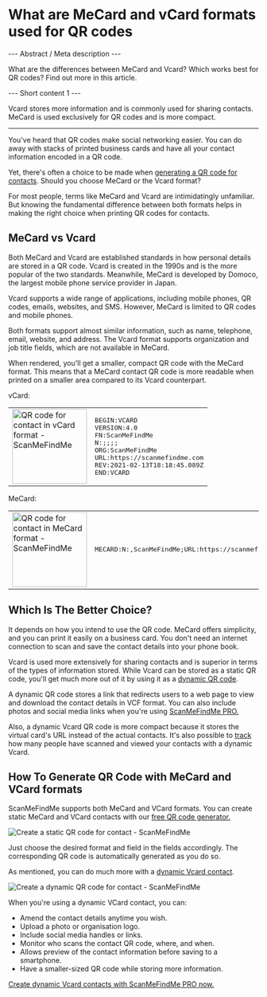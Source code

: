 <h1>What are MeCard and vCard formats used for QR codes</h1>

--- Abstract / Meta description ---

What are the differences between MeCard and Vcard? Which works best for QR codes? Find out more in this article.

--- Short content 1 ---

Vcard stores more information and is commonly used for sharing contacts. MeCard is used exclusively for QR codes and is more compact.

----------

<p>You've heard that QR codes make social networking easier. You can do away with stacks of printed business cards and
    have all your contact information encoded in a QR code. </p>

<p>Yet, there's often a choice to be made when <a href="#static:contact">generating a QR code for contacts</a>.
    Should you choose MeCard or the Vcard format? </p>

<p>For most people, terms like MeCard and Vcard are intimidatingly unfamiliar. But knowing the fundamental
    difference between both formats helps in making the right choice when printing QR codes for contacts.</p>
<h2>MeCard vs Vcard</h2>
<p>Both MeCard and Vcard are established standards in how personal details are stored in a QR code.
    Vcard is created in the 1990s and is the more popular of the two standards. Meanwhile, MeCard is developed by Domoco,
    the largest mobile phone service provider in Japan.</p>

<p>Vcard supports a wide range of applications, including mobile phones, QR codes, emails, websites, and SMS.
    However, MeCard is limited to QR codes and mobile phones. </p>

<p>Both formats support almost similar information, such as name, telephone, email, website, and address.
    The Vcard format supports organization and job title fields, which are not available in MeCard.</p>

<p>When rendered, you'll get a smaller, compact QR code with the MeCard format.
    This means that a MeCard contact QR code is more readable when printed on a smaller area compared to its Vcard counterpart.</p>

<p>vCard:</p>

<table>
    <tr><td><img src="https://media.scanmefindme.com/blog/about_contactformats/files/img 1 - qr vcard.png" width="150" height="150" alt="QR code for contact in vCard format - ScanMeFindMe">
    </td>
        <td>
<pre>BEGIN:VCARD
VERSION:4.0
FN:ScanMeFindMe
N:;;;;
ORG:ScanMeFindMe
URL:https://scanmefindme.com
REV:2021-02-13T18:18:45.089Z
END:VCARD</pre>
        </td>
    </tr></table>

<p></p>
<p>MeCard:</p>

<table>
    <tr><td><img src="https://media.scanmefindme.com/blog/about_contactformats/files/img 2 - mecard.png" width="150" height="150" alt="QR code for contact in MeCard format - ScanMeFindMe"></td>
        <td>
            <pre>MECARD:N:,ScanMeFindMe;URL:https://scanmefindme.com;;</pre>
        </td>
    </tr>
</table>


<h2>Which Is The Better Choice?</h2>
<p>It depends on how you intend to use the QR code. MeCard offers simplicity, and you can print it easily on a
    business card. You don't need an internet connection to scan and save the contact details into your phone book.</p>

<p>Vcard is used more extensively for sharing contacts and is superior in terms of the types of information stored.
    While Vcard can be stored as a static QR code, you'll get much more out of it by using it as a
    <a href="#article:about_dynamic_contact" title="Dynamic QR code for contact card">dynamic QR code</a>.</p>

<p>A dynamic QR code stores a link that redirects users to a web page to view and download the contact details in VCF format.
    You can also include photos and social media links when you're using <a href="#pro">ScanMeFindMe PRO.</a></p>

<p>Also, a dynamic Vcard QR code is more compact because it stores the virtual card's URL instead of the actual contacts.
    It's also possible to <a href="#article:about_statistics" title="Track QR code scans">track</a> how many people have scanned and viewed your contacts with a dynamic Vcard.</p>
<h2>How To Generate QR Code with MeCard and VCard formats</h2>
<p>ScanMeFindMe supports both MeCard and VCard formats. You can create static MeCard and VCard contacts with our
    <a href="#static:contact">free QR code generator.</a> </p>

<p class="imageholder"><img src="https://media.scanmefindme.com/blog/about_contactformats/files/img 3 - create a qr code for contact.png" alt="Create a static QR code for contact - ScanMeFindMe"></p>

<p>Just choose the desired format and field in the fields accordingly. The corresponding QR code is automatically generated as you do so.</p>

<p>As mentioned, you can do much more with a <a href="#article:about_dynamic_contact">dynamic Vcard contact</a>.</p>

<p class="imageholder"><img src="https://media.scanmefindme.com/blog/about_contactformats/files/img 4 - contact card.png" alt="Create a dynamic QR code for contact - ScanMeFindMe"></p>

<p>When you're using a dynamic VCard contact, you can:</p>
<ul>
    <li>Amend the contact details anytime you wish.</li>
    <li>Upload a photo or organisation logo.</li>
    <li>Include social media handles or links.</li>
    <li>Monitor who scans the contact QR code, where, and when.</li>
    <li>Allows preview of the contact information before saving to a smartphone.</li>
    <li>Have a smaller-sized QR code while storing more information.</li>
</ul>

<p><a href="#pro">Create dynamic Vcard contacts with ScanMeFindMe PRO now.</a></p>
